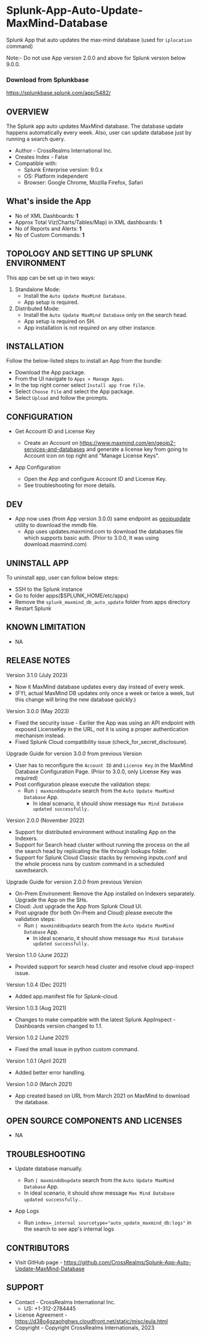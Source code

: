 # Splunk-App-Auto-Update-MaxMind-Database
Splunk App that auto updates the max-mind database (used for `iplocation` command)

Note:- Do not use App version 2.0.0 and above for Splunk version below 9.0.0.


### Download from Splunkbase
https://splunkbase.splunk.com/app/5482/


OVERVIEW
--------
The Splunk app auto updates MaxMind database. The database update happens automatically every week. Also, user can update database just by running a search query.

* Author - CrossRealms International Inc.
* Creates Index - False
* Compatible with:
   * Splunk Enterprise version: 9.0.x
   * OS: Platform independent
   * Browser: Google Chrome, Mozilla Firefox, Safari


## What's inside the App

* No of XML Dashboards: **1**
* Approx Total Viz(Charts/Tables/Map) in XML dashboards: **1**
* No of Reports and Alerts: **1**
* No of Custom Commands: **1**



TOPOLOGY AND SETTING UP SPLUNK ENVIRONMENT
------------------------------------------
This app can be set up in two ways: 
  1. Standalone Mode: 
     * Install the `Auto Update MaxMind Database`.
     * App setup is required.
  2. Distributed Mode: 
     * Install the `Auto Update MaxMind Database` only on the search head.
     * App setup is required on SH.
     * App installation is not required on any other instance.


INSTALLATION
------------
Follow the below-listed steps to install an App from the bundle:

* Download the App package.
* From the UI navigate to `Apps > Manage Apps`.
* In the top right corner select `Install app from file`.
* Select `Choose File` and select the App package.
* Select `Upload` and follow the prompts.



CONFIGURATION
-------------
* Get Account ID and License Key
  * Create an Account on https://www.maxmind.com/en/geoip2-services-and-databases and generate a license key from going to Account icon on top right and "Manage License Keys".

* App Configuration
  * Open the App and configure Account ID and License Key.
  * See troubleshooting for more details.


DEV
---
* App now uses (from App version 3.0.0) same endpoint as [geoipupdate](https://github.com/maxmind/geoipupdate) utility to download the mmdb file.
  * App uses updates.maxmind.com to download the databases file which supports basic auth. (Prior to 3.0.0, It was using download.maxmind.com)


UNINSTALL APP
-------------
To uninstall app, user can follow below steps:
* SSH to the Splunk instance
* Go to folder apps($SPLUNK_HOME/etc/apps)
* Remove the `splunk_maxmind_db_auto_update` folder from apps directory
* Restart Splunk


KNOWN LIMITATION
----------------
* NA


RELEASE NOTES
-------------
Version 3.1.0 (July 2023)
* Now it MaxMind database updates every day instead of every week.
* (FYI, actual MaxMind DB updates only once a week or twice a week, but this change will bring the new database quickly.)


Version 3.0.0 (May 2023)
* Fixed the security issue - Earlier the App was using an API endpoint with exposed LicenseKey in the URL, not it is using a proper authentication mechanism instead.
* Fixed Splunk Cloud compatibility issue (check_for_secret_disclosure).

Upgrade Guide for version 3.0.0 from previous Version
* User has to reconfigure the `Account ID` and `License Key` in the MaxMind Database Configuration Page. (Prior to 3.0.0, only License Key was required)
* Post configuration please execute the validation steps:
  * Run `| maxminddbupdate` search from the `Auto Update MaxMind Database` App.
    * In ideal scenario, it should show message `Max Mind Database updated successfully.`


Version 2.0.0 (November 2022)
* Support for distributed environment without installing App on the Indexers.
* Support for Search head cluster without running the process on the all the search head by replicating the file through lookups folder.
* Support for Splunk Cloud Classic stacks by removing inputs.conf and the whole process runs by custom command in a scheduled savedsearch.


Upgrade Guide for version 2.0.0 from previous Version
* On-Prem Environment: Remove the App installed on Indexers separately. Upgrade the App on the SHs.
* Cloud: Just upgrade the App from Splunk Cloud UI.
* Post upgrade (for both On-Prem and Cloud) please execute the validation steps:
  * Run `| maxminddbupdate` search from the `Auto Update MaxMind Database` App.
    * In ideal scenario, it should show message `Max Mind Database updated successfully.`



Version 1.1.0 (June 2022)
* Provided support for search head cluster and resolve cloud app-inspect issue.


Version 1.0.4 (Dec 2021)
* Added app.manifest file for Splunk-cloud.


Version 1.0.3 (Aug 2021)
* Changes to make compatible with the latest Splunk AppInspect - Dashboards version changed to 1.1.


Version 1.0.2 (June 2021)
* Fixed the small issue in python custom command.


Version 1.0.1 (April 2021)
* Added better error handling.


Version 1.0.0 (March 2021)
* App created based on URL from March 2021 on MaxMind to download the database.



OPEN SOURCE COMPONENTS AND LICENSES
------------------------------
* NA


TROUBLESHOOTING
---------------

* Update database manually.
  * Run `| maxminddbupdate` search from the `Auto Update MaxMind Database` App.
  * In ideal scenario, it should show message `Max Mind Database updated successfully.`.

* App Logs
  * Run `index=_internal sourcetype="auto_update_maxmind_db:logs"` in the search to see app's internal logs



CONTRIBUTORS
------------
* Visit GitHub page - https://github.com/CrossRealms/Splunk-App-Auto-Update-MaxMind-Database



SUPPORT
-------
* Contact - CrossRealms International Inc.
  * US: +1-312-2784445
* License Agreement - https://d38o4gzaohghws.cloudfront.net/static/misc/eula.html
* Copyright - Copyright CrossRealms Internationals, 2023
